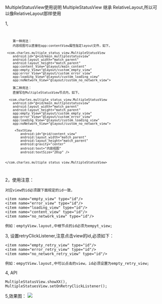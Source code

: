 MultipleStatusView使用说明
MultipleStatusView 继承 RelativeLayout,所以可以像RelativeLayout那样使用

1,  	       
<code>
 		
		第一种用法：
        内容视图可以直接在app:contentView属性指定layout文件，如下。

	 <com.charles.multiple_status_view.MultipleStatusView
        android:id="@+id/main_multiplestatusview"
        android:layout_width="match_parent"
        android:layout_height="match_parent"
        app:content_View="@layout/main_content"
        app:empty_View="@layout/custom_empty_view"
        app:error_View="@layout/custom_error_view"
        app:loading_View="@layout/custom_loading_view"
        app:noNetwork_View="@layout/custom_no_network_view">

		第二种用法：
        直接写在MultipleStatusView节点内，如下。

  	  <com.charles.multiple_status_view.MultipleStatusView
        android:id="@+id/main_multiplestatusview"
        android:layout_width="match_parent"
        android:layout_height="match_parent"
        app:empty_View="@layout/custom_empty_view"
        app:error_View="@layout/custom_error_view"
        app:loading_View="@layout/custom_loading_view"
        app:noNetwork_View="@layout/custom_no_network_view">

         <TextView
            android:id="@+id/content_view"
            android:layout_width="match_parent"
            android:layout_height="match_parent"
            android:gravity="center"
            android:text="内容视图"
            android:textSize="20sp" />


    </com.charles.multiple_status_view.MultipleStatusView>

</code>

2，使用注意：
	
	对应view的id必须跟下面规定的id一致，

 	<item name="empty_view" type="id"/>
    <item name="error_view" type="id"/>
    <item name="loading_view" type="id"/>
    <item name="content_view" type="id"/>
    <item name="no_network_view" type="id"/>

	例如：emptyView.layout,中根节点的id必须为empyt_view;

3, 设置retryClickListener,注意点击view的id,必须如下：

	<item name="empty_retry_view" type="id"/>
    <item name="error_retry_view" type="id"/>
    <item name="no_network_retry_view" type="id"/>
	
	例如：empytView.layout,中可以点击的view，id必须设置为empty_retry_view;

4,	API
	
	MultipleStatusView.showXX(),
	MultipleStatuesView.setOnRetryClickListener();
5,效果图：
![](http://i.imgur.com/qGDXsJu.gif)


       
         
    
